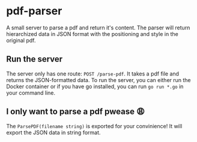 # pdf-parser
A small server to parse a pdf and return it's content. The parser will return hierarchized data in JSON format with the positioning and style in the original pdf.

## Run the server
The server only has one route: `POST /parse-pdf`. It takes a pdf file and returns the JSON-formatted data. To run the server, you can either run the Docker container or if you have go installed, you can run `go run *.go` in your command line.

## I only want to parse a pdf pwease 😩
The `ParsePDF(filename string)` is exported for your convinience! It will export the JSON data in string format.

